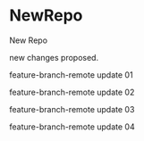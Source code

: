 # NewRepo
New Repo


new changes proposed.

feature-branch-remote update 01

feature-branch-remote update 02



feature-branch-remote update 03

feature-branch-remote update 04
